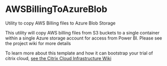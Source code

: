 # AWSBillingToAzureBlob
Utility to copy AWS Billing files to Azure Blob Storage

This utility will copy AWS billing files from S3 buckets to a single container within a single Azure storage account for access from Power BI.  Please see the project wiki for more details

To learn more about this template and how it can bootstrap your trial of citrix cloud, <a href="https://github.com/nikkh/CitrixCloudInfrastructure/wiki">see the Citrix Cloud Infrastructure Wiki
